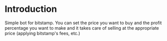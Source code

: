 # Introduction
Simple bot for bitstamp. You can set the price you want to buy and the profit percentage you want to make 
and it takes care of selling at the appropriate price (applying bitstamp's fees, etc.)
